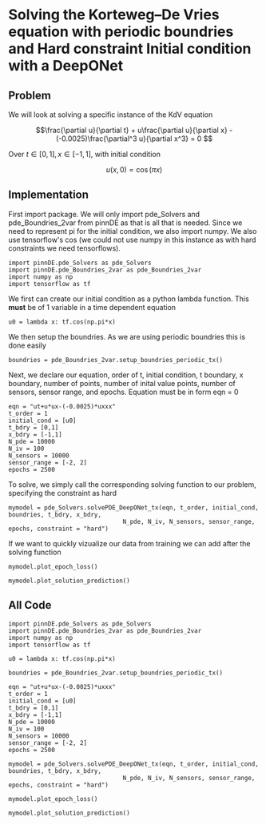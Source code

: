 # Solving the Korteweg–De Vries equation with periodic boundries and Hard constraint Initial condition with a DeepONet

## Problem
We will look at solving a specific instance of the KdV equation

$$\frac{\partial u}{\partial t} + u\frac{\partial u}{\partial x} - (-0.0025)\frac{\partial^3 u}{\partial x^3} = 0 $$

Over $t\in[0,1], x\in[-1,1]$, with initial condition

$$u(x, 0) = \cos(\pi x)$$

## Implementation

First import package. We will only import pde_Solvers and pde_Boundries_2var from pinnDE as that is all that is needed. Since we need to represent pi for the initial condition, we also import numpy. We also use tensorflow's cos (we could not use numpy in this instance as with hard constraints we need tensorflows).

    import pinnDE.pde_Solvers as pde_Solvers
    import pinnDE.pde_Boundries_2var as pde_Boundries_2var
    import numpy as np
    import tensorflow as tf

We first can create our initial condition as a python lambda function. This **must** be of 1 variable in a time dependent equation

    u0 = lambda x: tf.cos(np.pi*x)

We then setup the boundries. As we are using periodic boundries this is done easily

    boundries = pde_Boundries_2var.setup_boundries_periodic_tx()

Next, we declare our equation, order of t, initial condition, t boundary, x boundary, number of points, 
number of inital value points, number of sensors, sensor range, and epochs. Equation must be in form eqn = 0

    eqn = "ut+u*ux-(-0.0025)*uxxx"
    t_order = 1
    initial_cond = [u0]
    t_bdry = [0,1]
    x_bdry = [-1,1]
    N_pde = 10000
    N_iv = 100
    N_sensors = 10000
    sensor_range = [-2, 2]
    epochs = 2500

To solve, we simply call the corresponding solving function to our problem, specifying the constraint as hard

    mymodel = pde_Solvers.solvePDE_DeepONet_tx(eqn, t_order, initial_cond, boundries, t_bdry, x_bdry, 
                                    N_pde, N_iv, N_sensors, sensor_range, epochs, constraint = "hard")

If we want to quickly vizualize our data from training we can add after the solving function

    mymodel.plot_epoch_loss()

    mymodel.plot_solution_prediction()

## All Code

    import pinnDE.pde_Solvers as pde_Solvers
    import pinnDE.pde_Boundries_2var as pde_Boundries_2var
    import numpy as np
    import tensorflow as tf

    u0 = lambda x: tf.cos(np.pi*x)

    boundries = pde_Boundries_2var.setup_boundries_periodic_tx()

    eqn = "ut+u*ux-(-0.0025)*uxxx"
    t_order = 1
    initial_cond = [u0]
    t_bdry = [0,1]
    x_bdry = [-1,1]
    N_pde = 10000
    N_iv = 100
    N_sensors = 10000
    sensor_range = [-2, 2]
    epochs = 2500

    mymodel = pde_Solvers.solvePDE_DeepONet_tx(eqn, t_order, initial_cond, boundries, t_bdry, x_bdry, 
                                    N_pde, N_iv, N_sensors, sensor_range, epochs, constraint = "hard")
                                    
    mymodel.plot_epoch_loss()

    mymodel.plot_solution_prediction()